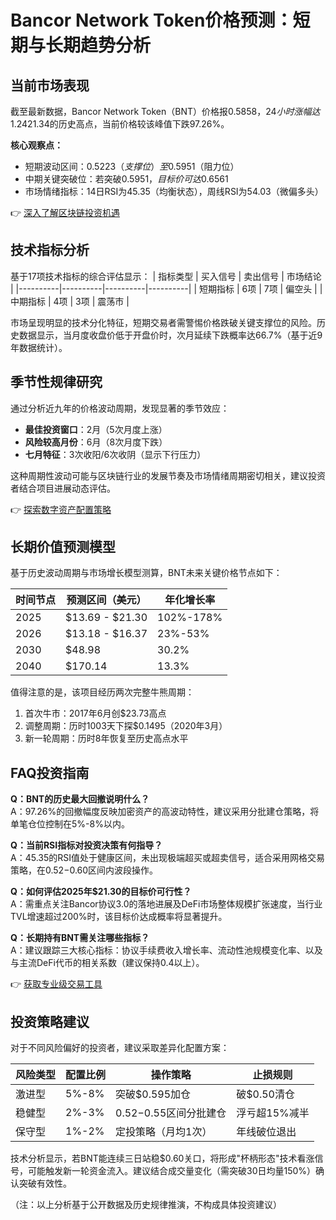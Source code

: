 # Bancor Network Token价格预测：短期与长期趋势分析

## 当前市场表现
截至最新数据，Bancor Network Token（BNT）价格报$0.5858，24小时涨幅达1.24%。市场呈现双向波动特征：历史数据显示49.79%的交易日收盘价高于开盘价。值得注意的是，该代币曾于2017年6月19日创下$21.34的历史高点，当前价格较该峰值下跌97.26%。

**核心观察点：**
- 短期波动区间：$0.5223（支撑位）至$0.5951（阻力位）
- 中期关键突破位：若突破$0.5951，目标价可达$0.6561
- 市场情绪指标：14日RSI为45.35（均衡状态），周线RSI为54.03（微偏多头）

👉 [深入了解区块链投资机遇](https://bit.ly/okx_welcome)

## 技术指标分析
基于17项技术指标的综合评估显示：
| 指标类型 | 买入信号 | 卖出信号 | 市场结论 |
|----------|----------|----------|----------|
| 短期指标 | 6项       | 7项       | 偏空头   |
| 中期指标 | 4项       | 3项       | 震荡市   |

市场呈现明显的技术分化特征，短期交易者需警惕价格跌破关键支撑位的风险。历史数据显示，当月度收盘价低于开盘价时，次月延续下跌概率达66.7%（基于近9年数据统计）。

## 季节性规律研究
通过分析近九年的价格波动周期，发现显著的季节效应：
- **最佳投资窗口**：2月（5次月度上涨）
- **风险较高月份**：6月（8次月度下跌）
- **七月特征**：3次收阳/6次收阴（显示下行压力）

这种周期性波动可能与区块链行业的发展节奏及市场情绪周期密切相关，建议投资者结合项目进展动态评估。

👉 [探索数字资产配置策略](https://bit.ly/okx_welcome)

## 长期价值预测模型
基于历史波动周期与市场增长模型测算，BNT未来关键价格节点如下：

| 时间节点 | 预测区间（美元） | 年化增长率 |
|----------|------------------|------------|
| 2025     | $13.69 - $21.30  | 102%-178%  |
| 2026     | $13.18 - $16.37  | 23%-53%    |
| 2030     | $48.98           | 30.2%      |
| 2040     | $170.14          | 13.3%      |

值得注意的是，该项目经历两次完整牛熊周期：
1. 首次牛市：2017年6月创$23.73高点
2. 调整周期：历时1003天下探$0.1495（2020年3月）
3. 新一轮周期：历时8年恢复至历史高点水平

## FAQ投资指南

**Q：BNT的历史最大回撤说明什么？**  
A：97.26%的回撤幅度反映加密资产的高波动特性，建议采用分批建仓策略，将单笔仓位控制在5%-8%以内。

**Q：当前RSI指标对投资决策有何指导？**  
A：45.35的RSI值处于健康区间，未出现极端超买或超卖信号，适合采用网格交易策略，在$0.52-$0.60区间内波段操作。

**Q：如何评估2025年$21.30的目标价可行性？**  
A：需重点关注Bancor协议3.0的落地进展及DeFi市场整体规模扩张速度，当行业TVL增速超过200%时，该目标价达成概率将显著提升。

**Q：长期持有BNT需关注哪些指标？**  
A：建议跟踪三大核心指标：协议手续费收入增长率、流动性池规模变化率、以及与主流DeFi代币的相关系数（建议保持0.4以上）。

👉 [获取专业级交易工具](https://bit.ly/okx_welcome)

## 投资策略建议
对于不同风险偏好的投资者，建议采取差异化配置方案：

| 风险类型 | 配置比例 | 操作策略 | 止损规则 |
|----------|----------|----------|----------|
| 激进型   | 5%-8%    | 突破$0.595加仓 | 破$0.50清仓 |
| 稳健型   | 2%-3%    | $0.52-$0.55区间分批建仓 | 浮亏超15%减半 |
| 保守型   | 1%-2%    | 定投策略（月均1次） | 年线破位退出 |

技术分析显示，若BNT能连续三日站稳$0.60关口，将形成"杯柄形态"技术看涨信号，可能触发新一轮资金流入。建议结合成交量变化（需突破30日均量150%）确认突破有效性。

（注：以上分析基于公开数据及历史规律推演，不构成具体投资建议）